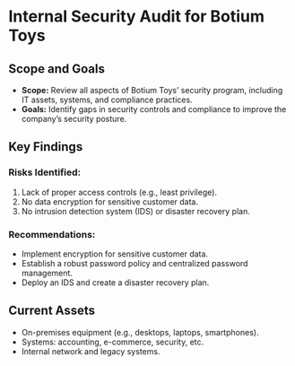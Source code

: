 # Internal Security Audit for Botium Toys

## Scope and Goals
- **Scope:** Review all aspects of Botium Toys’ security program, including IT assets, systems, and compliance practices.
- **Goals:** Identify gaps in security controls and compliance to improve the company’s security posture.

## Key Findings
### Risks Identified:
1. Lack of proper access controls (e.g., least privilege).
2. No data encryption for sensitive customer data.
3. No intrusion detection system (IDS) or disaster recovery plan.

### Recommendations:
- Implement encryption for sensitive customer data.
- Establish a robust password policy and centralized password management.
- Deploy an IDS and create a disaster recovery plan.

## Current Assets
- On-premises equipment (e.g., desktops, laptops, smartphones).
- Systems: accounting, e-commerce, security, etc.
- Internal network and legacy systems.
